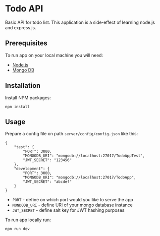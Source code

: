 # Todo API

Basic API for todo list. This application is a side-effect of learning node.js and express.js.

## Prerequisites

To run app on your local machine you will need:

-   [Node.js](https://nodejs.org)
-   [Mongo DB](https://www.mongodb.com/)

## Installation

Install NPM packages:

```
npm install
```

## Usage

Prepare a config file on path `server/config/config.json` like this:

```
{
    "test": {
        "PORT": 3000,
        "MONGODB_URI": "mongodb://localhost:27017/TodoAppTest",
        "JWT_SECRET": "123456"
    },
    "development": {
        "PORT": 3000,
        "MONGODB_URI": "mongodb://localhost:27017/TodoApp",
        "JWT_SECRET": "abcdef"
    }
}

```

-   `PORT` - define on which port would you like to serve the app
-   `MONDODB_URI` - define URI of your mongo database instance
-   `JWT_SECRET` - define salt key for JWT hashing purposes

To run app locally run:

```
npm run dev
```
